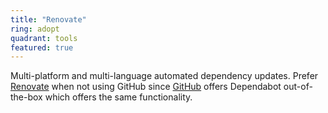 ```yaml
---
title: "Renovate"
ring: adopt
quadrant: tools
featured: true
---
```


Multi-platform and multi-language automated dependency updates. Prefer [Renovate](https://github.com/dependabot) when not using
GitHub since [GitHub](/tools/github) offers Dependabot out-of-the-box which offers the same functionality.
